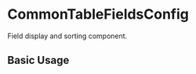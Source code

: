 # CommonTableFieldsConfig

Field display and sorting component.

## Basic Usage

<demo vue="ui/CommonTableFieldsConfig/basic.vue" />
